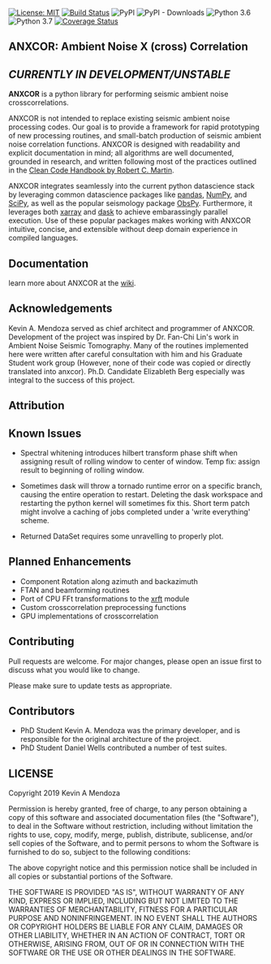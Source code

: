 [![License: MIT](https://img.shields.io/badge/License-MIT-yellow.png)](https://opensource.org/licenses/MIT)
[![Build Status](https://travis-ci.org/uofuseismo/anxcor.png?branch=master)](https://travis-ci.org/uofuseismo/anxcor)
![PyPI](https://img.shields.io/pypi/v/anxcor.png?color=blue&style=plastic)
![PyPI - Downloads](https://img.shields.io/pypi/dm/anxcor.png?style=plastic)
![Python 3.6](https://img.shields.io/badge/python-3.6-blue.svg)
![Python 3.7](https://img.shields.io/badge/python-3.7-blue.svg)
[![Coverage Status](https://coveralls.io/repos/github/uofuseismo/anxcor/badge.svg?branch=master)](https://coveralls.io/github/uofuseismo/anxcor?branch=master)


## ANXCOR: Ambient Noise X (cross) Correlation

## *CURRENTLY IN DEVELOPMENT/UNSTABLE*

**ANXCOR** is a python library for performing seismic ambient noise crosscorrelations.

ANXCOR is not intended to replace existing seismic ambient noise processing codes. Our goal is to provide a framework for rapid prototyping of new processing routines,
and small-batch production of seismic ambient noise correlation functions.
ANXCOR is designed with readability and explicit documentation in mind; all algorithms are well documented, grounded in
research, and written following most of the practices outlined in the [Clean Code Handbook by Robert C. Martin](https://www.amazon.com/Clean-Code-Handbook-Software-Craftsmanship/dp/0132350882).


ANXCOR integrates seamlessly into the current python datascience stack by leveraging common datascience packages 
like [pandas](http://pandas.pydata.org), [NumPy](http://www.numpy.org), and [SciPy](http://www.scipy.org), 
as well as the popular seismology package [ObsPy](https://github.com/obspy/obspy/wiki). 
Furthermore, it leverages both [xarray](http://xarray.pydata.org/en/stable/) and [dask](http://dask.org)
to achieve embarassingly parallel execution. Use of these popular packages makes working with ANXCOR intuitive,
concise, and extensible without deep domain experience in compiled languages.

## Documentation

learn more about ANXCOR at the [wiki](https://github.com/uofuseismo/anxcor/wiki).


## Acknowledgements
Kevin A. Mendoza served as chief architect and programmer of ANXCOR. Development of the project was inspired by Dr. Fan-Chi Lin's work in Ambient Noise Seismic Tomography. Many of the routines implemented here were written after careful consultation with him and his Graduate Student work group (However, none of their code was copied or directly translated into anxcor). Ph.D. Candidate Elizableth Berg especially was integral to the success of this project.

## Attribution

## Known Issues

* Spectral whitening introduces hilbert transform phase shift when assigning result of rolling window to center of window. Temp fix: assign result to beginning of rolling window.

* Sometimes dask will throw a tornado runtime error on a specific branch, causing the entire operation to restart. Deleting the dask workspace and restarting the python kernel will sometimes fix this. Short term patch might involve a caching of jobs completed under a 'write everything' scheme. 

* Returned DataSet requires some unravelling to properly plot. 
## Planned Enhancements

- Component Rotation along azimuth and backazimuth
- FTAN and beamforming routines
- Port of CPU FFt transformations to the [xrft](https://xrft.readthedocs.io/en/latest/index.html) module
- Custom crosscorrelation preprocessing functions
- GPU implementations of crosscorrelation

## Contributing
Pull requests are welcome. For major changes, please open an issue first to discuss what you would like to change.

Please make sure to update tests as appropriate.

## Contributors
- PhD Student Kevin A. Mendoza was the primary developer, and is responsible for the original architecture of the project.
- PhD Student Daniel Wells contributed a number of test suites.


## LICENSE

Copyright 2019 Kevin A Mendoza

Permission is hereby granted, free of charge, to any person obtaining a copy of this
software and associated documentation files (the "Software"), to deal in the Software
without restriction, including without limitation the rights to use, copy, modify,
merge, publish, distribute, sublicense, and/or sell copies of the Software, and to
permit persons to whom the Software is furnished to do so, subject to the following
conditions:

The above copyright notice and this permission notice shall be included in all copies
or substantial portions of the Software.

THE SOFTWARE IS PROVIDED "AS IS", WITHOUT WARRANTY OF ANY KIND, EXPRESS OR IMPLIED,
INCLUDING BUT NOT LIMITED TO THE WARRANTIES OF MERCHANTABILITY, FITNESS FOR A PARTICULAR
PURPOSE AND NONINFRINGEMENT. IN NO EVENT SHALL THE AUTHORS OR COPYRIGHT
HOLDERS BE LIABLE FOR ANY CLAIM, DAMAGES OR OTHER LIABILITY, WHETHER IN AN ACTION OF
CONTRACT, TORT OR OTHERWISE, ARISING FROM, OUT OF OR IN CONNECTION WITH THE SOFTWARE OR
THE USE OR OTHER DEALINGS IN THE SOFTWARE.


